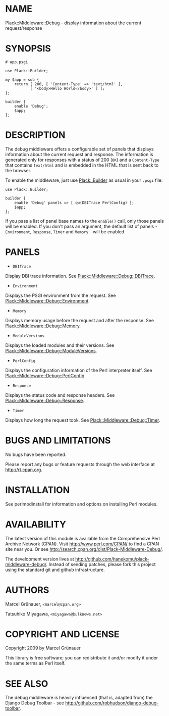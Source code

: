# NAME

Plack::Middleware::Debug - display information about the current request/response

# SYNOPSIS

    # app.psgi

    use Plack::Builder;

    my $app = sub {
        return [ 200, [ 'Content-Type' => 'text/html' ],
               [ '<body>Hello World</body>' ] ];
    };

    builder {
        enable 'Debug';
        $app;
    };



# DESCRIPTION

The debug middleware offers a configurable set of panels that displays
information about the current request and response. The information is
generated only for responses with a status of 200 (`OK`) and a
`Content-Type` that contains `text/html` and is embedded in the HTML that is
sent back to the browser.

To enable the middleware, just use [Plack::Builder](http://search.cpan.org/perldoc?Plack::Builder) as usual in your `.psgi`
file:

    use Plack::Builder;

    builder {
        enable 'Debug' panels => [ qw(DBITrace PerlConfig) ];
        $app;
    };

If you pass a list of panel base names to the `enable()` call, only those
panels will be enabled. If you don't pass an argument, the default list of
panels - `Environment`, `Response`, `Timer` and `Memory` - will be
enabled.

# PANELS

- `DBITrace`

Display DBI trace information. See [Plack::Middleware::Debug::DBITrace](http://search.cpan.org/perldoc?Plack::Middleware::Debug::DBITrace).

- `Environment`

Displays the PSGI environment from the request. See
[Plack::Middleware::Debug::Environment](http://search.cpan.org/perldoc?Plack::Middleware::Debug::Environment).

- `Memory`

Displays memory usage before the request and after the response. See
[Plack::Middleware::Debug::Memory](http://search.cpan.org/perldoc?Plack::Middleware::Debug::Memory).

- `ModuleVersions`

Displays the loaded modules and their versions. See
[Plack::Middleware::Debug::ModuleVersions](http://search.cpan.org/perldoc?Plack::Middleware::Debug::ModuleVersions).

- `PerlConfig`

Displays the configuration information of the Perl interpreter itself. See
[Plack::Middleware::Debug::PerlConfig](http://search.cpan.org/perldoc?Plack::Middleware::Debug::PerlConfig)

- `Response`

Displays the status code and response headers. See
[Plack::Middleware::Debug::Response](http://search.cpan.org/perldoc?Plack::Middleware::Debug::Response).

- `Timer`

Displays how long the request took. See [Plack::Middleware::Debug::Timer](http://search.cpan.org/perldoc?Plack::Middleware::Debug::Timer).

# BUGS AND LIMITATIONS

No bugs have been reported.

Please report any bugs or feature requests through the web interface at
<http://rt.cpan.org>.

# INSTALLATION

See perlmodinstall for information and options on installing Perl modules.

# AVAILABILITY

The latest version of this module is available from the Comprehensive Perl
Archive Network (CPAN). Visit <http://www.perl.com/CPAN/> to find a CPAN site
near you. Or see <http://search.cpan.org/dist/Plack-Middleware-Debug/>.

The development version lives at
<http://github.com/hanekomu/plack-middleware-debug/>. Instead of sending
patches, please fork this project using the standard git and github
infrastructure.

# AUTHORS

Marcel Gr&uuml;nauer, `<marcel@cpan.org>`

Tatsuhiko Miyagawa, `<miyagawa@bulknews.net>`

# COPYRIGHT AND LICENSE

Copyright 2009 by Marcel Gr&uuml;nauer

This library is free software; you can redistribute it and/or modify
it under the same terms as Perl itself.

# SEE ALSO

The debug middleware is heavily influenced (that is, adapted from) the Django
Debug Toolbar - see <http://github.com/robhudson/django-debug-toolbar>.